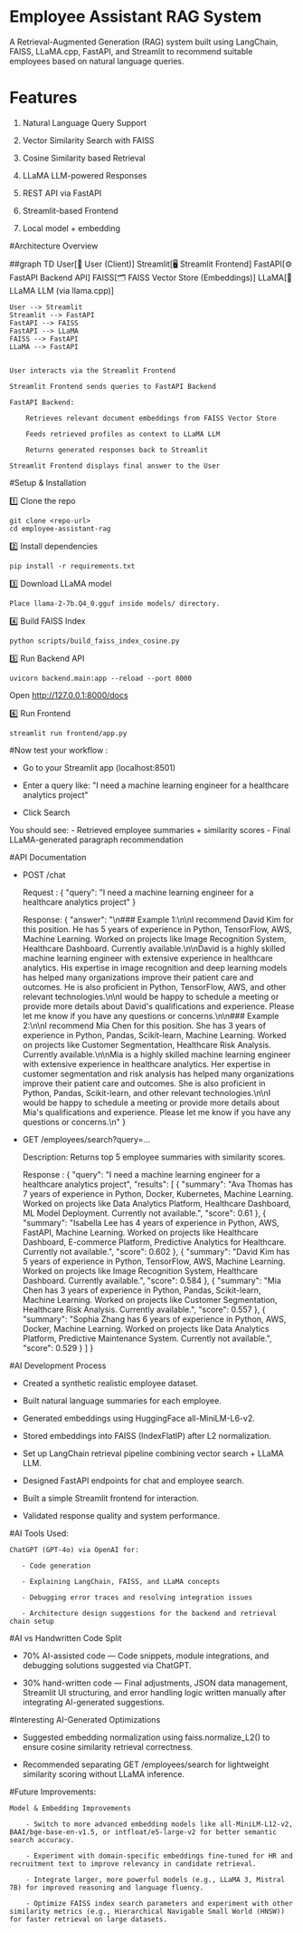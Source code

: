 # Employee Assistant RAG System

A Retrieval-Augmented Generation (RAG) system built using LangChain, FAISS, LLaMA.cpp, FastAPI, and Streamlit to recommend suitable employees based on natural language queries.

# Features

1. Natural Language Query Support

2. Vector Similarity Search with FAISS

3. Cosine Similarity based Retrieval

4. LLaMA LLM-powered Responses

5. REST API via FastAPI

6. Streamlit-based Frontend

7. Local model + embedding

#Architecture Overview

##graph TD
    User[👤 User (Client)]
    Streamlit[🖥️ Streamlit Frontend]
    FastAPI[⚙️ FastAPI Backend API]
    FAISS[🗂️ FAISS Vector Store (Embeddings)]
    LLaMA[🧠 LLaMA LLM (via llama.cpp)]

    User --> Streamlit
    Streamlit --> FastAPI
    FastAPI --> FAISS
    FastAPI --> LLaMA
    FAISS --> FastAPI
    LLaMA --> FastAPI


    User interacts via the Streamlit Frontend

    Streamlit Frontend sends queries to FastAPI Backend

    FastAPI Backend:

        Retrieves relevant document embeddings from FAISS Vector Store

        Feeds retrieved profiles as context to LLaMA LLM

        Returns generated responses back to Streamlit

    Streamlit Frontend displays final answer to the User

#Setup & Installation

1️⃣ Clone the repo

    git clone <repo-url>
    cd employee-assistant-rag

2️⃣ Install dependencies
 
    pip install -r requirements.txt

3️⃣ Download LLaMA model
    
    Place llama-2-7b.Q4_0.gguf inside models/ directory.

4️⃣ Build FAISS Index
 
    python scripts/build_faiss_index_cosine.py


5️⃣ Run Backend API
 
    uvicorn backend.main:app --reload --port 8000

Open http://127.0.0.1:8000/docs

6️⃣ Run Frontend
 
    streamlit run frontend/app.py


#Now test your workflow :

   - Go to your Streamlit app (localhost:8501)

   -  Enter a query like:
      "I need a machine learning engineer for a healthcare analytics project"

   -  Click Search

   You should see:
    - Retrieved employee summaries + similarity scores
    - Final LLaMA-generated paragraph recommendation


#API Documentation

- POST /chat

    Request : {
                "query": "I need a machine learning engineer for a healthcare analytics project"
              } 

    Response: {
                "answer": "\n### Example 1:\n\nI recommend David Kim for this position. He has 5 years of experience in Python, TensorFlow, AWS, Machine Learning. Worked on projects like Image Recognition System, Healthcare Dashboard. Currently available.\n\nDavid is a highly skilled machine learning engineer with extensive experience in healthcare analytics. His expertise in image recognition and deep learning models has helped many organizations improve their patient care and outcomes. He is also proficient in Python, TensorFlow, AWS, and other relevant technologies.\n\nI would be happy to schedule a meeting or provide more details about David's qualifications and experience. Please let me know if you have any questions or concerns.\n\n### Example 2:\n\nI recommend Mia Chen for this position. She has 3 years of experience in Python, Pandas, Scikit-learn, Machine Learning. Worked on projects like Customer Segmentation, Healthcare Risk Analysis. Currently available.\n\nMia is a highly skilled machine learning engineer with extensive experience in healthcare analytics. Her expertise in customer segmentation and risk analysis has helped many organizations improve their patient care and outcomes. She is also proficient in Python, Pandas, Scikit-learn, and other relevant technologies.\n\nI would be happy to schedule a meeting or provide more details about Mia's qualifications and experience. Please let me know if you have any questions or concerns.\n"
              }

- GET /employees/search?query=...
    
    Description: Returns top 5 employee summaries with similarity scores.

    Response : {
                "query": "I need a machine learning engineer for a healthcare analytics project",
                "results": [
                    {
                    "summary": "Ava Thomas has 7 years of experience in Python, Docker, Kubernetes, Machine Learning. Worked on projects like Data Analytics Platform, Healthcare Dashboard, ML Model Deployment. Currently not available.",
                    "score": 0.61
                    },
                    {
                    "summary": "Isabella Lee has 4 years of experience in Python, AWS, FastAPI, Machine Learning. Worked on projects like Healthcare Dashboard, E-commerce Platform, Predictive Analytics for Healthcare. Currently not available.",
                    "score": 0.602
                    },
                    {
                    "summary": "David Kim has 5 years of experience in Python, TensorFlow, AWS, Machine Learning. Worked on projects like Image Recognition System, Healthcare Dashboard. Currently available.",
                    "score": 0.584
                    },
                    {
                    "summary": "Mia Chen has 3 years of experience in Python, Pandas, Scikit-learn, Machine Learning. Worked on projects like Customer Segmentation, Healthcare Risk Analysis. Currently available.",
                    "score": 0.557
                    },
                    {
                    "summary": "Sophia Zhang has 6 years of experience in Python, AWS, Docker, Machine Learning. Worked on projects like Data Analytics Platform, Predictive Maintenance System. Currently not available.",
                    "score": 0.529
                    }
                ]
              }
 

#AI Development Process

- Created a synthetic realistic employee dataset.

- Built natural language summaries for each employee.

- Generated embeddings using HuggingFace all-MiniLM-L6-v2.

- Stored embeddings into FAISS (IndexFlatIP) after L2 normalization.

- Set up LangChain retrieval pipeline combining vector search + LLaMA LLM.

- Designed FastAPI endpoints for chat and employee search.

- Built a simple Streamlit frontend for interaction.

- Validated response quality and system performance.

#AI Tools Used:

    ChatGPT (GPT-4o) via OpenAI for:

       - Code generation

       - Explaining LangChain, FAISS, and LLaMA concepts

       - Debugging error traces and resolving integration issues

       - Architecture design suggestions for the backend and retrieval chain setup

#AI vs Handwritten Code Split

   - 70% AI-assisted code — Code snippets, module integrations, and debugging solutions suggested via ChatGPT.

   - 30% hand-written code — Final adjustments, JSON data management, Streamlit UI structuring, and error handling logic written manually after integrating AI-generated suggestions.

#Interesting AI-Generated Optimizations

   - Suggested embedding normalization using faiss.normalize_L2() to ensure cosine similarity retrieval correctness.

   - Recommended separating GET /employees/search for lightweight similarity scoring without LLaMA inference.


#Future Improvements:

    Model & Embedding Improvements

        - Switch to more advanced embedding models like all-MiniLM-L12-v2, BAAI/bge-base-en-v1.5, or intfloat/e5-large-v2 for better semantic search accuracy.

        - Experiment with domain-specific embeddings fine-tuned for HR and recruitment text to improve relevancy in candidate retrieval.

        - Integrate larger, more powerful models (e.g., LLaMA 3, Mistral 7B) for improved reasoning and language fluency.

        - Optimize FAISS index search parameters and experiment with other similarity metrics (e.g., Hierarchical Navigable Small World (HNSW)) for faster retrieval on large datasets.

